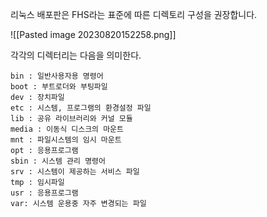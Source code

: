
리눅스 배포판은 FHS라는 표준에 따른 디렉토리 구성을 권장합니다.


![[Pasted image 20230820152258.png]]

각각의 디렉터리는 다음을 의미한다.

```
bin : 일반사용자용 명령어
boot : 부트로더와 부팅파일
dev : 장치파일
etc : 시스템, 프로그램의 환경설정 파일
lib : 공유 라이브러리와 커널 모듈
media : 이동식 디스크의 마운트
mnt : 파일시스템의 임시 마운트
opt : 응용프로그램
sbin : 시스템 관리 명령어
srv : 시스템이 제공하는 서비스 파일
tmp : 임시파일
usr : 응용프로그램
var: 시스템 운용중 자주 변경되는 파일
```